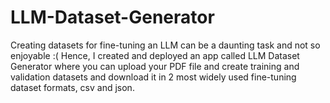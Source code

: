 # LLM-Dataset-Generator
Creating datasets for fine-tuning an LLM can be a daunting task and not so enjoyable :(
Hence, I created and deployed an app called LLM Dataset Generator where you can upload your PDF file and create training and validation datasets and download it in 2 most widely used fine-tuning dataset formats, csv and json.
